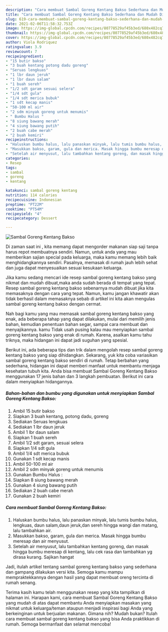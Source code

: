 ```yaml
---
description: "Cara membuat Sambal Goreng Kentang Bakso Sederhana dan Mudah Dibuat"
title: "Cara membuat Sambal Goreng Kentang Bakso Sederhana dan Mudah Dibuat"
slug: 619-cara-membuat-sambal-goreng-kentang-bakso-sederhana-dan-mudah-dibuat
date: 2021-02-06T11:58:32.753Z
image: https://img-global.cpcdn.com/recipes/80778529af45b3ed/680x482cq70/sambal-goreng-kentang-bakso-foto-resep-utama.jpg
thumbnail: https://img-global.cpcdn.com/recipes/80778529af45b3ed/680x482cq70/sambal-goreng-kentang-bakso-foto-resep-utama.jpg
cover: https://img-global.cpcdn.com/recipes/80778529af45b3ed/680x482cq70/sambal-goreng-kentang-bakso-foto-resep-utama.jpg
author: Viola Rodriquez
ratingvalue: 3.9
reviewcount: 7
recipeingredient:
- "15 butir bakso"
- "3 buah kentang potong dadu goreng"
- "Seruas lengkuas"
- "1 lbr daun jeruk"
- "1 lbr daun salam"
- "1 buah sereh"
- "1/2 sdt garam sesuai selera"
- "1/4 sdt gula"
- "1/4 sdt merica bubuk"
- "1 sdt kecap manis"
- "50-100 ml air"
- "2 sdm minyak goreng untuk menumis"
- " Bumbu Halus "
- "8 siung bawang merah"
- "4 siung bawang putih"
- "2 buah cabe merah"
- "2 buah kemiri"
recipeinstructions:
- "Haluskan bumbu halus, lalu panaskan minyak, lalu tumis bumbu halus, lengkuas, daun salam,daun jeruk,dan sereh hingga wangi dan matang, lalu tambahkan air."
- "Masukkan bakso, garam, gula dan merica. Masak hingga bumbu meresap dan air menyusut."
- "Setelah air menyusut, lalu tambahkan kentang goreng, dan masak hingga bumbu meresap di kentang, lalu cek rasa dan tambahkan yg dirasa kurang. Sajikan hangat"
categories:
- Resep
tags:
- sambal
- goreng
- kentang

katakunci: sambal goreng kentang 
nutrition: 114 calories
recipecuisine: Indonesian
preptime: "PT22M"
cooktime: "PT54M"
recipeyield: "4"
recipecategory: Dessert

---
```



![Sambal Goreng Kentang Bakso](https://img-global.cpcdn.com/recipes/80778529af45b3ed/680x482cq70/sambal-goreng-kentang-bakso-foto-resep-utama.jpg)

Di zaman  saat ini , kita memang dapat mengorder makanan siap saji tanpa harus repot membuatnya sendiri. Namun, untuk anda yang mau memberikan sajian special pada keluarga, maka kamu memang lebih baik menghidangkannya sendiri. Pasalnya, memasak di rumah jauh lebih sehat dan juga dapat menyesuaikan sesuai kesukaan keluarga.

Jika kamu sedang mencari ide resep sambal goreng kentang bakso yang nikmat dan mudah dibuat,maka anda sudah berada di tempat yang tepat. Resep sambal goreng kentang bakso  sebenarnya mudah dibuat jika kita memasaknya dengan cara yang tepat. Namun, kamu jangan khawatir akan tidak berhasil dalam memasaknya 
sebab di artikel ini kita akan mengulas sambal goreng kentang bakso dengan cermat.  



Nah bagi kamu yang mau memasak sambal goreng kentang bakso yang enak, ada beberapa tahap yang dapat dilakukan, mulai dari memilih jenis bahan, kemudian penentuan bahan segar, sampai cara membuat dan menyajikannya. kamu Tidak usah pusing kalau mau menyiapkan sambal goreng kentang bakso yang enak di rumah. Karena, asalkan kamu  tahu triknya, maka hidangan ini dapat jadi suguhan yang spesial.

Berikut ini, ada beberapa tips dan trik dalam mengolah resep sambal goreng kentang bakso yang siap dihidangkan. Sekarang, yuk kita coba variasikan sambal goreng kentang bakso sendiri di rumah. Tetap berbahan yang sederhana, hidangan ini dapat memberi manfaat untuk membantu menjaga kesehatan tubuh kita. Anda bisa membuat Sambal Goreng Kentang Bakso menggunakan 17 jenis bahan dan 3 langkah pembuatan. Berikut ini cara dalam menyiapkan hidangannya.

<!--inarticleads1-->

##### Bahan-bahan dan bumbu yang digunakan untuk menyiapkan Sambal Goreng Kentang Bakso:

1. Ambil 15 butir bakso
1. Siapkan 3 buah kentang, potong dadu, goreng
1. Sediakan Seruas lengkuas
1. Sediakan 1 lbr daun jeruk
1. Ambil 1 lbr daun salam
1. Siapkan 1 buah sereh
1. Ambil 1/2 sdt garam, sesuai selera
1. Siapkan 1/4 sdt gula
1. Ambil 1/4 sdt merica bubuk
1. Gunakan 1 sdt kecap manis
1. Ambil 50-100 ml air
1. Ambil 2 sdm minyak goreng untuk menumis
1. Gunakan  Bumbu Halus :
1. Siapkan 8 siung bawang merah
1. Gunakan 4 siung bawang putih
1. Sediakan 2 buah cabe merah
1. Gunakan 2 buah kemiri




<!--inarticleads2-->

##### Cara membuat Sambal Goreng Kentang Bakso:

1. Haluskan bumbu halus, lalu panaskan minyak, lalu tumis bumbu halus, lengkuas, daun salam,daun jeruk,dan sereh hingga wangi dan matang, lalu tambahkan air.
1. Masukkan bakso, garam, gula dan merica. Masak hingga bumbu meresap dan air menyusut.
1. Setelah air menyusut, lalu tambahkan kentang goreng, dan masak hingga bumbu meresap di kentang, lalu cek rasa dan tambahkan yg dirasa kurang. Sajikan hangat




Jadi, itulah artikel tentang  sambal goreng kentang bakso  yang sederhana dan gampang dilakukan versi kita. Semoga kamu mampu mempraktekkannya dengan hasil yang dapat membuat oreng tercinta di rumah senang. 

Terima kasih kamu telah menggunakan resep yang kita tampilkan di halaman ini. Harapan kami, cara membuat  Sambal Goreng Kentang Bakso yang mudah di atas dapat membantu Anda menyiapkan masakan yang nikmat untuk keluarga/teman ataupun menjadi inspirasi bagi Anda yang berkeinginan untuk berjualan makanan. Gimana nih? Mudah bukan? Itulah cara membuat sambal goreng kentang bakso yang bisa Anda praktikkan di rumah. Semoga bermanfaat dan selamat mencoba!

